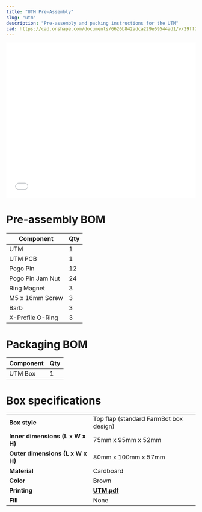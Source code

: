 ```yaml
---
title: "UTM Pre-Assembly"
slug: "utm"
description: "Pre-assembly and packing instructions for the UTM"
cad: https://cad.onshape.com/documents/6626b842adca229e69544ad1/v/29ff27176ad028c3b865f257/e/7706ec7678644eef42d3c677
---
```


<iframe width="100%" style="aspect-ratio: 11 / 9;" src="_images/utm_pre_assembly_rev_a.pdf" frameborder="0"></iframe>

# Pre-assembly BOM

|Component                     |Qty  |
|------------------------------|-----|
|UTM                           |1
|UTM PCB                       |1
|Pogo Pin                      |12
|Pogo Pin Jam Nut              |24
|Ring Magnet                   |3
|M5 x 16mm Screw               |3
|Barb                          |3
|X-Profile O-Ring              |3

# Packaging BOM

|Component                     |Qty  |
|------------------------------|-----|
|UTM Box                       |1

# Box specifications

|                                |                              |
|--------------------------------|------------------------------|
|**Box style**                   |Top flap (standard FarmBot box design)
|**Inner dimensions (L x W x H)**|75mm x 95mm x 52mm
|**Outer dimensions (L x W x H)**|80mm x 100mm x 57mm
|**Material**                    |Cardboard
|**Color**                       |Brown
|**Printing**                    |**[UTM.pdf](_images/utm_box_graphic.pdf)** <i class="fa fa-file-pdf-o">
|**Fill**                        |None
